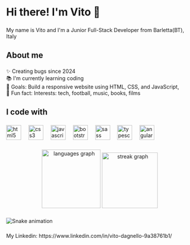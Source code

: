 <h1 align="left">Hi there! I'm Vito 👋</h1>

###

<p align="left">My name is Vito and I'm a Junior Full-Stack Developer from Barletta(BT), Italy</p>

###

<h2 align="left">About me</h2>

###

<p align="left">✨ Creating bugs since 2024<br>📚 I'm currently learning coding<br>🎯 Goals: Build a responsive website using HTML, CSS, and JavaScript, <br>🎲 Fun fact: Interests: tech, football, music, books, films</p>

###

<h2 align="left">I code with</h2>

###

<div align="left">
  <img src="https://cdn.jsdelivr.net/gh/devicons/devicon/icons/html5/html5-original.svg" height="40" alt="html5 logo"  />
  <img width="12" />
  <img src="https://cdn.jsdelivr.net/gh/devicons/devicon/icons/css3/css3-original.svg" height="40" alt="css3 logo"  />
  <img width="12" />
  <img src="https://cdn.jsdelivr.net/gh/devicons/devicon/icons/javascript/javascript-original.svg" height="40" alt="javascript logo"  />
  <img width="12" />
  <img src="https://cdn.jsdelivr.net/gh/devicons/devicon/icons/bootstrap/bootstrap-original.svg" height="40" alt="bootstrap logo"  />
  <img width="12" />
  <img src="https://cdn.jsdelivr.net/gh/devicons/devicon/icons/sass/sass-original.svg" height="40" alt="sass logo"  />
  <img width="12" />
  <img src="https://cdn.jsdelivr.net/gh/devicons/devicon/icons/typescript/typescript-original.svg" height="40" alt="typescript logo"  />
  <img width="12" />
  <img src="https://cdn.jsdelivr.net/gh/devicons/devicon/icons/angularjs/angularjs-original.svg" height="40" alt="angularjs logo"  />
</div>

###

<div align="center">
  <img src="https://github-readme-stats.vercel.app/api/top-langs?username=vitod-ag&locale=en&hide_title=false&layout=compact&card_width=320&langs_count=5&theme=dracula&hide_border=false&order=2" height="158" alt="languages graph"  />
  <img src="https://streak-stats.demolab.com?user=vitod-ag&locale=en&mode=daily&theme=dracula&hide_border=false&border_radius=5&order=3" height="150" alt="streak graph"  />
</div>

###

<img src="https://raw.githubusercontent.com/vitod-ag/vitod-ag/output/snake.svg" alt="Snake animation" />

###

<p align="left">My Linkedin:  https://www.linkedin.com/in/vito-dagnello-9a38761b1/</p>

###
